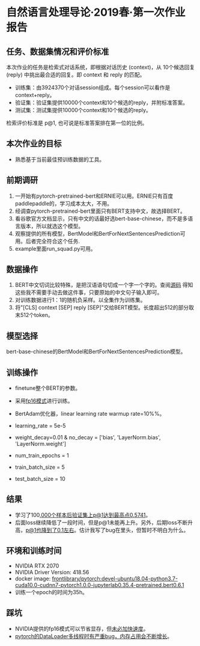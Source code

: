 # 自然语言处理导论·2019春·第一次作业报告

## 任务、数据集情况和评价标准

本次作业的任务是检索式对话系统，即根据对话历史 (context)，从 10个候选回复 (reply) 中挑出最合适的回复。即 context 和 reply 的匹配。

* 训练集：由3924370个对话session组成。每个session可以看作是context+reply。
* 验证集：验证集提供10000个context和10个候选的reply，并附标准答案。
* 测试集：测试集提供10000个context和10个候选的reply。

检索评价标准是 p@1, 也可说是标准答案排在第一位的比例。

## 本次作业的目标

* 熟悉基于当前最佳预训练数据的工具。

## 前期调研

1. 一开始有pytorch-pretrained-bert和ERNIE可以用。ERNIE只有百度paddlepaddle的，学习成本太大，不用。
2. 经调查pytorch-pretrained-bert里面只有BERT支持中文，故选择BERT。
3. 看谷歌官方文档显示，只有中文的话最好选bert-base-chinese，而不是多语言版本，所以就选这个模型。
4. 观察提供的所有模型，BertModel和BertForNextSentencesPrediction可用。后者完全符合这个任务.
5. example里面run_squad.py可用。

## 数据操作

1. BERT中文切词比较特殊，是把汉语语句切成一个字一个字的。查阅[源码](https://github.com/RayXu14/pytorch-pretrained-BERT/blob/master/pytorch_pretrained_bert/tokenization.py#L2079) 得知这些我不需要手动去做这件事，只要原始的中文句子输入即可。
2. 对训练数据进行1：1的随机负采样。以全集作为训练集。
3. 将"[CLS] context [SEP] reply [SEP]"交给BERT模型。长度超出512的部分取末512个token。

## 模型选择

bert-base-chinese的BertModel和BertForNextSentencesPrediction模型。

## 训练操作

* finetune整个BERT的参数。

* 采用[fp16模式](https://github.com/NVIDIA/apex)进行训练。
* BertAdam优化器，linear learning rate warmup rate=10%%。
* learning_rate = 5e-5
* weight_decay=0.01 & no_decay = ['bias', 'LayerNorm.bias', 'LayerNorm.weight']

* num_train_epochs = 1
* train_batch_size = 5
* test_batch_size = 10

## 结果

* 学习了100,000个样本后验证集上p@1达到最高点0.5741。
* 后面loss继续降低了一段时间，但是p@1未能再上升。另外，后期loss不断升高，p@1也降到了0.1左右。估计我写了bug在里头，但暂时不明白为什么。

## 环境和训练时间

* NVIDIA RTX 2070
* NVIDIA Driver Version: 418.56
* docker image: [frontlibrary/pytorch:devel-ubuntu18.04-python3.7-cuda10.0-cudnn7-pytorch1.0.0-jupyterlab0.35.4-pretrained.bert0.6.1](https://cloud.docker.com/u/frontlibrary/repository/docker/frontlibrary/pytorch)
* 训练一个epoch的时间为35h。

## 踩坑

* NVIDIA提供的fp16模式可以节省显存，但[未必加快速度](https://mli.github.io/2016/06/14/new-pascal/ )。
* [pytorch的DataLoader多线程时有严重bug，内存占用会不断增长](https://github.com/pytorch/pytorch/issues/13246)。
